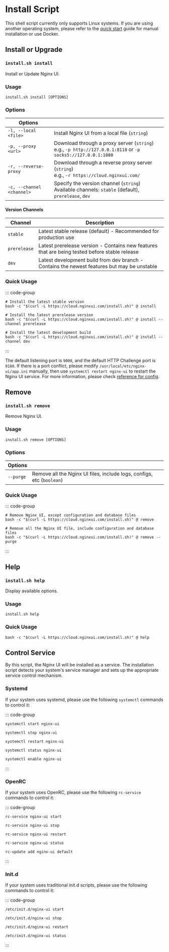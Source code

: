 # Install Script

This shell script currently only supports Linux systems. If you are using another operating system,
please refer to the [quick start](./getting-started) guide for manual installation or use Docker.

## Install or Upgrade

### `install.sh install`

Install or Update Nginx UI.

### Usage

```shell
install.sh install [OPTIONS]
```

### Options

| Options               |                                                                                                                 |
|-----------------------|-----------------------------------------------------------------------------------------------------------------|
| `-l, --local <file>`  | Install Nginx UI from a local file (`string`)                                                                   |
| `-p, --proxy <url>`   | Download through a proxy server (`string`)<br/>e.g., `-p http://127.0.0.1:8118` or `-p socks5://127.0.0.1:1080` |
| `-r, --reverse-proxy` | Download through a reverse proxy server (`string`)<br/>e.g., `-r https://cloud.nginxui.com/`                          |
| `-c, --channel <channel>` | Specify the version channel (`string`)<br/>Available channels: `stable` (default), `prerelease`, `dev`

#### Version Channels

| Channel      | Description                                                                                          |
|--------------|------------------------------------------------------------------------------------------------------|
| `stable`     | Latest stable release (default) - Recommended for production use                                     |
| `prerelease` | Latest prerelease version - Contains new features that are being tested before stable release       |
| `dev`        | Latest development build from dev branch - Contains the newest features but may be unstable         |

### Quick Usage

::: code-group

```shell [Stable (Default)]
# Install the latest stable version
bash -c "$(curl -L https://cloud.nginxui.com/install.sh)" @ install
```

```shell [Prerelease]
# Install the latest prerelease version
bash -c "$(curl -L https://cloud.nginxui.com/install.sh)" @ install --channel prerelease
```

```shell [Development]
# Install the latest development build
bash -c "$(curl -L https://cloud.nginxui.com/install.sh)" @ install --channel dev
```

:::

The default listening port is `9000`, and the default HTTP Challenge port is `9180`.
If there is a port conflict, please modify `/usr/local/etc/nginx-ui/app.ini` manually,
then use `systemctl restart nginx-ui` to restart the Nginx UI service.
For more information, please check [reference for config](./config-server).


## Remove

### `install.sh remove`

Remove Nginx UI.

### Usage

```shell
install.sh remove [OPTIONS]
```

### Options

| Options   |                                                                       |
|-----------|-----------------------------------------------------------------------|
| `--purge` | Remove all the Nginx UI files, include logs, configs, etc (`boolean`) |

### Quick Usage

::: code-group

```shell [Remove]
# Remove Nginx UI, except configuration and database files
bash -c "$(curl -L https://cloud.nginxui.com/install.sh)" @ remove
```

```shell [Purge]
# Remove all the Nginx UI file, include configuration and database files
bash -c "$(curl -L https://cloud.nginxui.com/install.sh)" @ remove --purge
```

:::

## Help

### `install.sh help`

Display available options.

### Usage

```shell
install.sh help
```

### Quick Usage

```shell
bash -c "$(curl -L https://cloud.nginxui.com/install.sh)" @ help
```

## Control Service

By this script, the Nginx UI will be installed as a service. The installation script detects your system's service manager and sets up the appropriate service control mechanism.

### Systemd

If your system uses systemd, please use the following `systemctl` commands to control it:

::: code-group

```shell [Start]
systemctl start nginx-ui
```

```shell [Stop]
systemctl stop nginx-ui
```

```shell [Restart]
systemctl restart nginx-ui
```

```shell [Show Status]
systemctl status nginx-ui
```

```shell [Enable at Boot]
systemctl enable nginx-ui
```

:::

### OpenRC

If your system uses OpenRC, please use the following `rc-service` commands to control it:

::: code-group

```shell [Start]
rc-service nginx-ui start
```

```shell [Stop]
rc-service nginx-ui stop
```

```shell [Restart]
rc-service nginx-ui restart
```

```shell [Show Status]
rc-service nginx-ui status
```

```shell [Enable at Boot]
rc-update add nginx-ui default
```

:::

### Init.d

If your system uses traditional init.d scripts, please use the following commands to control it:

::: code-group

```shell [Start]
/etc/init.d/nginx-ui start
```

```shell [Stop]
/etc/init.d/nginx-ui stop
```

```shell [Restart]
/etc/init.d/nginx-ui restart
```

```shell [Show Status]
/etc/init.d/nginx-ui status
```

:::
